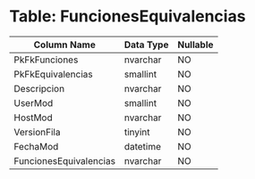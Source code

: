 # Table: FuncionesEquivalencias

| Column Name | Data Type | Nullable |
|-------------|-----------|----------|
| PkFkFunciones | nvarchar | NO |
| PkFkEquivalencias | smallint | NO |
| Descripcion | nvarchar | NO |
| UserMod | smallint | NO |
| HostMod | nvarchar | NO |
| VersionFila | tinyint | NO |
| FechaMod | datetime | NO |
| FuncionesEquivalencias | nvarchar | NO |
